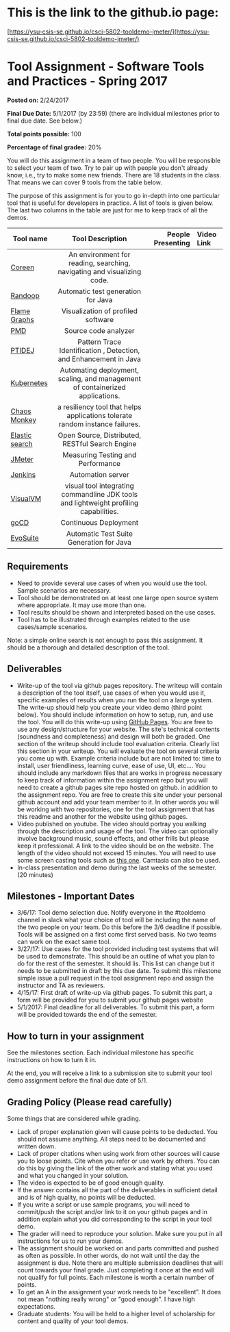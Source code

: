 # This is the link to the github.io page:

[https://ysu-csis-se.github.io/csci-5802-tooldemo-jmeter/](https://ysu-csis-se.github.io/csci-5802-tooldemo-jmeter/)

# Tool Assignment - Software Tools and Practices - Spring 2017

__Posted on:__ 2/24/2017

__Final Due Date:__  5/1/2017 (by 23:59)
(there are individual milestones prior to final due date. See below.)

__Total points possible:__ 100

__Percentage of final gradee:__ 20%

You will do this assignment in a team of two people. You will be responsible to select your team of two. Try to pair up with people you don't already know, i.e., try to make some new friends.  There are 18 students in the class.  That means we can cover 9 tools from the table below.

The purpose of this assignment is for you to go in-depth into one particular tool that is useful for developers in practice.  A list of tools is given below. The last two columns in the table are just for me to keep track of all the demos.

| Tool name | Tool Description  | People Presenting | Video Link |
|------     |:----------:       | ---------:        | :---------------|
| [Coreen](https://github.com/samskivert/coreen) | An environment for reading, searching, navigating and visualizing code.| | |
| [Randoop](https://github.com/randoop/randoop) | Automatic test generation for Java | | |
| [Flame Graphs](http://www.brendangregg.com/flamegraphs.html)| Visualization of profiled software | | |
| [PMD](https://pmd.github.io/) | Source code analyzer  | | |
| [PTIDEJ](http://www.ptidej.net/) | Pattern Trace Identification , Detection, and Enhancement in Java | | |
| [Kubernetes](https://kubernetes.io/) | Automating deployment, scaling, and management of containerized applications. | | |
| [Chaos Monkey](https://github.com/Netflix/chaosmonkey)| a resiliency tool that helps applications tolerate random instance failures.| | |
| [Elastic search](https://github.com/elastic/elasticsearch) | Open Source, Distributed, RESTful Search Engine | | |
| [JMeter](http://jmeter.apache.org/) | Measuring Testing and Performance |  |  |
| [Jenkins](https://jenkins.io/) | Automation server | | |
| [VisualVM](https://visualvm.github.io/) | visual tool integrating commandline JDK tools and lightweight profiling capabilities. |  |  |
| [goCD](https://www.gocd.io/) |  Continuous Deployment |  |  |
|  [EvoSuite](http://www.evosuite.org/)|  Automatic Test Suite Generation for Java |  |  |


## Requirements
* Need to provide several use cases of when you would use the tool.  Sample scenarios are necessary.
* Tool should be demonstrated on at least one large open source system where appropriate. It may use more than one.
* Tool results should be shown and interpreted based on the use cases.
* Tool has to be illustrated through examples related to the use cases/sample scenarios.

Note: a simple online search is not enough to pass this assignment. It should be a thorough and detailed description of the tool.

## Deliverables
* Write-up of the tool via github pages repository.  The writeup will contain a description of the tool itself, use cases of when you would use it, specific examples of results when you run the tool on a large system.  The write-up should help you create your video demo (third point below). You should include information on how to setup, run, and use the tool. You will do this write-up using [GitHub Pages](https://pages.github.com/).  You are free to use any design/structure for your website. The site's technical contents (soundness and completeness) and design will both be graded.  One section of the writeup should include tool evaluation criteria. Clearly list this section in your writeup. You will evaluate the tool on several criteria you come up with. Example criteria include but are not limited to: time to install, user friendliness, learning curve, ease of use, UI, etc.... You should include any markdown files that are works in progress necessary to keep track of information within the assignment repo but you will need to create a github pages site repo hosted on github. in addition to the assignment repo. You are free to create this site under your personal github account and add your team member to it. In other words you will be working with two repositories, one for the tool assignment that has this readme and another for the website using github pages.
* Video published on youtube. The video should portray you walking through the description and usage of the tool. The video can optionally involve background music, sound effects, and other frills but please keep it professional. A link to the video should be on the website.  The length of the video should not exceed 15 minutes. You will need to use some screen casting tools such as [this one](https://screencast-o-matic.com/). Camtasia can also be used. 
* In-class presentation and demo during the last weeks of the semester. (20 minutes)


## Milestones - Important Dates
* 3/6/17: Tool demo selection due. Notify everyone in the #tooldemo channel in slack what your choice of tool will be including the name of the two people on your team. Do this before the 3/6 deadline if possible. Tools will be assigned on a first come first served basis.  No two teams can work on the exact same tool.
* 3/27/17: Use cases for the tool provided including test systems that will be used to demonstrate. This should be an outline of what you plan to do for the rest of the semester.  It should lis.  This list can change but it needs to be submitted in draft by this due date. To submit this milestone simple issue a pull request in the tool assignment repo and assign the instructor and TA as reviewers.
* 4/15/17: First draft of write-up via github pages. To submit this part, a form will be provided for you to submit your github pages website
* 5/1/2017: Final deadline for all deliverables. To submit this part, a form will be provided towards the end of the semester.

## How to turn in your assignment
See the milestones section.  Each individual milestone has specific instructions on how to turn it in.

At the end, you will receive a link to a submission site to submit your tool demo assignment before the final due date of 5/1.

## Grading Policy (Please read carefully)
Some things that are considered while grading.
* Lack of proper explanation given will cause points to be deducted. You should not assume anything. All steps need to be documented and written down.
* Lack of proper citations when using work from other sources will cause you to loose points. Cite when you refer or use work by others. You can do this by giving the link of the other work and stating what you used and what you changed in your solution.
* The video is expected to be of good enough quality.
* If the answer contains all the part of the deliverables in sufficient detail and is of high quality, no points will be deducted.
* If you write a script or use sample programs, you will need to commit/push the script and/or link to it on your github pages and in addition explain what you did corresponding to the script in your tool demo.
* The grader will need to reproduce your solution. Make sure you put in all instructions for us to run your demos.
* The assignment should be worked on and parts committed and pushed as often as possible. In other words, do not wait until the day the assignment is due.  Note there are multiple submission deadlines that will count towards your final grade.  Just completing it once at the end will not qualify for full points. Each milestone is worth a certain number of points.
* To get an A in the assignment your work needs to be "excellent". It does not mean "nothing really wrong" or "good enough". I have high expectations.
* Graduate students: You will be held to a higher level of scholarship for content and quality of your tool demos.
